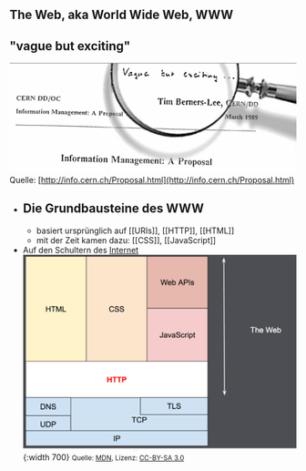 ## The Web, aka World Wide Web, WWW
## "vague but exciting"
![proposal.png](../assets/proposal_1633461830338_0.png) 
Quelle: [http://info.cern.ch/Proposal.html](http://info.cern.ch/Proposal.html)
- ## Die Grundbausteine des WWW
  * basiert ursprünglich auf [[URIs]], [[HTTP]], [[HTML]]
  * mit der Zeit kamen dazu: [[CSS]], [[JavaScript]]
- Auf den Schultern des [Internet]([[Netzwerkprotokolle]])
  ![http-layers.png](../assets/http-layers_1633461941849_0.png){:width 700}
  <small>Quelle: <a href="https://developer.mozilla.org/en-US/docs/Web/HTTP/Overview/http-layers.png">MDN</a>, Lizenz: <a href="https://creativecommons.org/licenses/by-sa/3.0/deed.locale">CC-BY-SA 3.0</a></small>